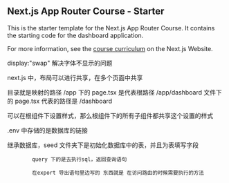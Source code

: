 ## Next.js App Router Course - Starter

This is the starter template for the Next.js App Router Course. It contains the starting code for the dashboard application.

For more information, see the [course curriculum](https://nextjs.org/learn) on the Next.js Website.


display:"swap" 解决字体不显示的问题

next.js 中，布局可以进行共享，在多个页面中共享 

目录就是映射的路径  /app 下的 page.tsx 是代表根路径
                  /app/dashboard  文件下的 page.tsx  代表的路径是 /dashboard

可以在根组件下设置样式，那么根组件下的所有子组件都共享这个设置的样式   

.env 中存储的是数据库的链接

继承数据库，seed 文件夹下是初始化数据库中的表，并且为表填写字段

            query 下的是去执行sql，返回查询语句
            
            在export 导出语句里边写的 东西就是 在访问路由的时候需要执行的方法
